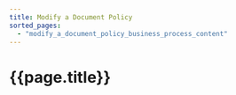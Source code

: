 ```yaml
---
title: Modify a Document Policy
sorted_pages:
  - "modify_a_document_policy_business_process_content"
---
```

# {{page.title}}
